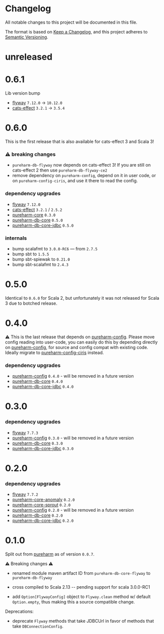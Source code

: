 # Changelog

All notable changes to this project will be documented in this file.

The format is based on [Keep a Changelog](https://keepachangelog.com/en/1.0.0/),
and this project adheres to [Semantic Versioning](https://semver.org/spec/v2.0.0.html).

# unreleased

# 0.6.1

Lib version bump

- [flyway](https://github.com/flyway/flyway/releases) `7.12.0` ->  `10.12.0`
- [cats-effect](https://github.com/typelevel/cats-effect/releases) `3.2.1` -> `3.5.4`

# 0.6.0

This is the first release that is also available for cats-effect 3 and Scala 3!

### :warning: breaking changes
- `pureharm-db-flyway` now depends on cats-effect 3! If you are still on cats-effect 2 then use `pureharm-db-flyway-ce2`
- remove dependency on `pureharm-config`, depend on it in user code, or on `pureharm-config-ciris`, and use it there to read the config.

### dependency upgrades

- [flyway](https://github.com/flyway/flyway/releases) `7.12.0`
- [cats-effect](https://github.com/typelevel/cats-effect/releases) `3.2.1` / `2.5.2`
- [pureharm-core](https://github.com/busymachines/pureharm-core/releases) `0.3.0`
- [pureharm-db-core](https://github.com/busymachines/pureharm-db-core/releases) `0.5.0`
- [pureharm-db-core-jdbc](https://github.com/busymachines/pureharm-db-core-jdbc/releases) `0.5.0`

### internals
- bump scalafmt to `3.0.0-RC6` — from `2.7.5`
- bump sbt to `1.5.5`
- bump sbt-spiewak to `0.21.0`
- bump sbt-scalafmt to `2.4.3`

# 0.5.0

Identical to `0.6.0` for Scala 2, but unfortunately it was not released for Scala 3 due to botched release.

# 0.4.0

:warning: This is the last release that depends on [pureharm-config](https://github.com/busymachines/pureharm-config/releases). Please move config reading into user-code, you can easily do this by depending directly on [pureharm-config](https://github.com/busymachines/pureharm-config/releases), for source and config compat with existing code. Ideally migrate to [pureharm-config-ciris](https://github.com/busymachines/pureharm-config-ciris) instead.

### dependency upgrades

- [pureharm-config](https://github.com/busymachines/pureharm-config/releases) `0.4.0` - will be removed in a future version
- [pureharm-db-core](https://github.com/busymachines/pureharm-db-core/releases) `0.4.0`
- [pureharm-db-core-jdbc](https://github.com/busymachines/pureharm-db-core-jdbc/releases) `0.4.0`

# 0.3.0

### dependency upgrades

- [flyway](https://github.com/flyway/flyway/releases) `7.7.3`
- [pureharm-config](https://github.com/busymachines/pureharm-config/releases) `0.3.0` - will be removed in a future version
- [pureharm-db-core](https://github.com/busymachines/pureharm-db-core/releases) `0.3.0`
- [pureharm-db-core-jdbc](https://github.com/busymachines/pureharm-db-core-jdbc/releases) `0.3.0`

# 0.2.0

### dependency upgrades

- [flyway](https://github.com/flyway/flyway/releases) `7.7.2`
- [pureharm-core-anomaly](https://github.com/busymachines/pureharm-core/releases) `0.2.0`
- [pureharm-core-sprout](https://github.com/busymachines/pureharm-core/releases) `0.2.0`
- [pureharm-config](https://github.com/busymachines/pureharm-config/releases) `0.2.0` - will be removed in a future version
- [pureharm-db-core](https://github.com/busymachines/pureharm-db-core/releases) `0.2.0`
- [pureharm-db-core-jdbc](https://github.com/busymachines/pureharm-db-core-jdbc/releases) `0.2.0`

# 0.1.0

Split out from [pureharm](https://github.com/busymachines/pureharm) as of version `0.0.7`.

:warning: Breaking changes :warning:

- renamed module maven artifact ID from `pureharm-db-core-flyway` to `pureharm-db-flyway`

- cross compiled to Scala 2.13 -- pending support for scala 3.0.0-RC1
- add `Option[FlywayConfig]` object to `Flyway.clean` method w/ default `Option.empty`, thus making this a source compatible change.

Deprecations:

- deprecate `Flyway` methods that take JDBCUrl in favor of methods that take `DBConnectionConfig`.
